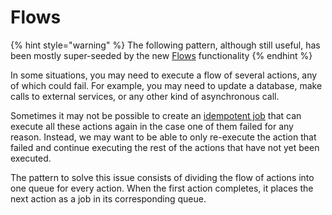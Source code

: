 # Flows

{% hint style="warning" %}
The following pattern, although still useful, has been mostly super-seeded by the new [Flows](../guide/flows/) functionality
{% endhint %}

In some situations, you may need to execute a flow of several actions, any of which could fail. For example, you may need to update a database, make calls to external services, or any other kind of asynchronous call.

Sometimes it may not be possible to create an [idempotent job](idempotent-jobs.md) that can execute all these actions again in the case one of them failed for any reason. Instead, we may want to be able to only re-execute the action that failed and continue executing the rest of the actions that have not yet been executed.

The pattern to solve this issue consists of dividing the flow of actions into one queue for every action. When the first action completes, it places the next action as a job in its corresponding queue.
